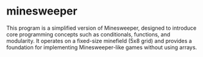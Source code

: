 # minesweeper
This program is a simplified version of Minesweeper, designed to introduce core programming concepts such as conditionals, functions, and modularity. It operates on a fixed-size minefield (5x8 grid) and provides a foundation for implementing Minesweeper-like games without using arrays.
